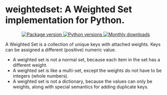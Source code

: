 # weightedset: A Weighted Set implementation for Python. 

<p align="center">
    <a href="https://pypi.org/project/weightedset/">
        <img src="https://img.shields.io/pypi/v/weightedset.svg" alt="Package version">
    </a>
    <a href="https://pypi.org/project/weightedset/">
        <img src="https://img.shields.io/pypi/pyversions/weightedset.svg" alt="Python versions">
    </a>
    <a href="https://pypi.org/project/weightedset/">
        <img src="https://img.shields.io/pypi/dm/weightedset.svg" alt="Monthly downloads">
    </a>
</p>

A Weighted Set is a collection of unique keys with attached weights. Keys can
be assigned a different (positive) numeric value.

* A weighted set is not a normal set, because each item in the set has a
  different weight.
* A weighted set is like a multi-set, except the weights do not have to be
  integers (whole numbers).
* A weighted set is not a dictionary, because the values can only be weights,
  along with special semantics for adding duplicate keys.